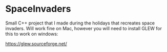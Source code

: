 # SpaceInvaders
Small C++ project that I made during the holidays that recreates space invaders. Will work fine on Mac, however you will need to install GLEW for this to work on windows:

https://glew.sourceforge.net/
